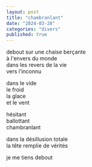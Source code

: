 ```yaml
---
layout: post
title: "chambranlant"
date: "2024-03-28"
categories: "divers"
published: true
---
```


debout sur une chaise berçante  
à l'envers du monde  
dans les revers de la vie  
vers l’inconnu  

dans le vide  
le froid  
la glace  
et le vent  

hésitant  
ballottant  
chambranlant  

dans la désillusion totale  
la tête remplie de vérités  

je me tiens debout  
